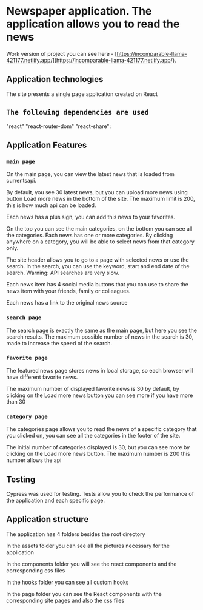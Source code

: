# Newspaper application. The application allows you to read the news

Work version of project you can see here - [https://incomparable-llama-421177.netlify.app/](https://incomparable-llama-421177.netlify.app/).

## Application technologies

The site presents a single page application created on React

## `The following dependencies are used`

"react"
"react-router-dom"
"react-share":

## Application Features

### `main page`

On the main page, you can view the latest news that is loaded from currentsapi.

By default, you see 30 latest news, but you can upload more news using button Load more news in the bottom of the site. The maximum limit is 200, this is how much api can be loaded.

Each news has a plus sign, you can add this news to your favorites.

On the top you can see the main categories, on the bottom you can see all the categories. Each news has one or more categories. By clicking anywhere on a category, you will be able to select news from that category only.

The site header allows you to go to a page with selected news or use the search. In the search, you can use the keyword, start and end date of the search. Warning: API searches are very slow.

Each news item has 4 social media buttons that you can use to share the news item with your friends, family or colleagues.

Each news has a link to the original news source

### `search page`

The search page is exactly the same as the main page, but here you see the search results. The maximum possible number of news in the search is 30, made to increase the speed of the search.

### `favorite page`

The featured news page stores news in local storage, so each browser will have different favorite news.

The maximum number of displayed favorite news is 30 by default, by clicking on the Load more news button you can see more if you have more than 30

### `category page`

The categories page allows you to read the news of a specific category that you clicked on, you can see all the categories in the footer of the site.

The initial number of categories displayed is 30, but you can see more by clicking on the Load more news button. The maximum number is 200 this number allows the api

## Testing

Cypress was used for testing. Tests allow you to check the performance of the application and each specific page.

## Application structure

The application has 4 folders besides the root directory

In the assets folder you can see all the pictures necessary for the application

In the components folder you will see the react components and the corresponding css files

In the hooks folder you can see all custom hooks

In the page folder you can see the React components with the corresponding site pages and also the css files
